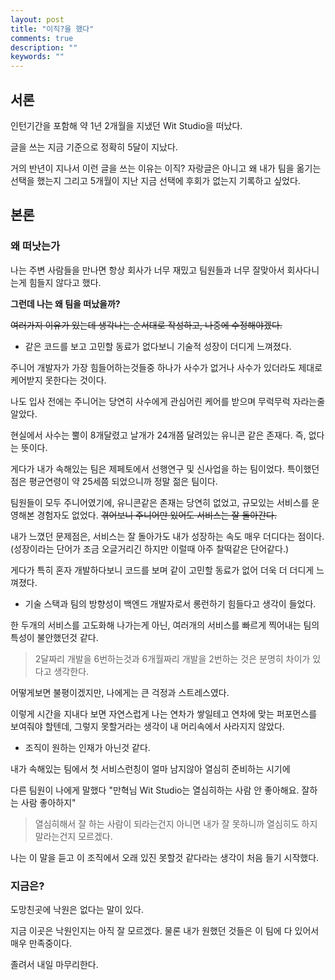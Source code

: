```yaml
---
layout: post
title: "이직?을 했다"
comments: true
description: ""
keywords: ""
---
```


## 서론
인턴기간을 포함해 약 1년 2개월을 지냈던 Wit Studio을 떠났다.

글을 쓰는 지금 기준으로 정확히 5달이 지났다.

거의 반년이 지나서 이런 글을 쓰는 이유는 이직? 자랑글은 아니고 왜 내가 팀을 옮기는 선택을 했는지
그리고 5개월이 지난 지금 선택에 후회가 없는지 기록하고 싶었다.


## 본론

### 왜 떠낫는가

나는 주변 사람들을 만나면 항상 회사가 너무 재밌고 팀원들과 너무 잘맞아서 회사다니는게 힘들지 않다고 했다.


**그런데 나는 왜 팀을 떠났을까?**

~~여러가지 이유가 있는데 생각나는 순서대로 작성하고, 나중에 수정해야겠다.~~

- 같은 코드를 보고 고민할 동료가 없다보니 기술적 성장이 더디게 느껴졌다.

주니어 개발자가 가장 힘들어하는것들중 하나가 사수가 없거나 사수가 있더라도 제대로 케어받지 못한다는 것이다.

나도 입사 전에는 주니어는 당연히 사수에게 관심어린 케어를 받으며 무럭무럭 자라는줄 알았다.

현실에서 사수는 뿔이 8개달렸고 날개가 24개쯤 달려있는 유니콘 같은 존재다. 즉, 없다는 뜻이다.

게다가 내가 속해있는 팀은 제페토에서 선행연구 및 신사업을 하는 팀이었다. 특이했던 점은 평균연령이 약 25세쯤 되었으니까 정말 젊은 팀이다.

팀원들이 모두 주니어였기에, 유니콘같은 존재는 당연히 없었고, 규모있는 서비스를 운영해본 경험자도 없었다. ~~겪어보니 주니어만 있어도 서비스는 잘 돌아간다.~~

내가 느꼈던 문제점은, 서비스는 잘 돌아가도 내가 성장하는 속도 매우 더디다는 점이다. (성장이라는 단어가 조금 오글거리긴 하지만 이럴때 아주 찰떡같은 단어같다.)

게다가 특히 혼자 개발하다보니 코드를 보며 같이 고민할 동료가 없어 더욱 더 더디게 느껴졌다.


- 기술 스택과 팀의 방향성이 백엔드 개발자로서 롱런하기 힘들다고 생각이 들었다.

한 두개의 서비스를 고도화해 나가는게 아닌, 여러개의 서비스를 빠르게 찍어내는 팀의 특성이 불안했던것 같다.
> 2달짜리 개발을 6번하는것과 6개월짜리 개발을 2번하는 것은 분명히 차이가 있다고 생각한다.

어떻게보면 불평이겠지만, 나에게는 큰 걱정과 스트레스였다.

이렇게 시간을 지내다 보면 자연스럽게 나는 연차가 쌓일테고 연차에 맞는 퍼포먼스를 보여줘야 할텐데, 그렇지 못할거라는 생각이 내 머리속에서 사라지지 않았다.

- 조직이 원하는 인재가 아닌것 같다.

내가 속해있는 팀에서 첫 서비스런칭이 얼마 남지않아 열심히 준비하는 시기에 

다른 팀원이 나에게 말했다 "만혁님 Wit Studio는 열심히하는 사람 안 좋아해요. 잘하는 사람 좋아하지"

> 열심히해서 잘 하는 사람이 되라는건지 아니면 내가 잘 못하니까 열심히도 하지 말라는건지 모르겠다.

나는 이 말을 듣고 이 조직에서 오래 있진 못할것 같다라는 생각이 처음 들기 시작했다.






<!-- 또다른 이유는 내가 속해있던 팀이 같은 조직의 다른 팀들과 떨어져 있어서 그런지 교류가 힘들었다.
그래서 인지 다른 팀과 같이 협업해야하는 일정이 전달되지 않는 일이 많았다. "오늘까지 해주셔야해요" 라는 말을 많이 들었다.
교류도 안되는데 개발 인프라 의존도가 너무 높았다. 우리 서비스가 인프라 장애가 터졌는데 권한이 없어서 해결을 못하는 경우도 있었다. -->










### 지금은?

도망친곳에 낙원은 없다는 말이 있다.

지금 이곳은 낙원인지는 아직 잘 모르겠다. 물론 내가 원했던 것들은 이 팀에 다 있어서 매우 만족중이다.




졸려서 내일 마무리한다.


<!-- ### TMI -->
<!-- 2018년 대학교를 졸업과 동시에 개발을 업으로 삼아야겠다는 확신을 가진 뒤 구직활동에 나섰다.

운좋게 교육을 받던 스마일게이트에서 인턴을 한번, 그리고 스타트업 문화를 느껴보고싶어 하이퍼커넥트에서 인턴을 했다.

두 번의 인턴뒤에 느낀점은 이제 그만 떠돌고 정착해서 일을 하고싶었고, 혼자하는 개발이아닌 함께하는 개발을 하고싶었다.

그래서 원래 목표로 했던 대기업들보다 규모는 작아도 재미있게 개발할 수 있는 기업들을 찾았다.

그렇게 한달에 20번 넘게 면접을 보며 한 스타트업에 신입으로 입사를 확정하게 되었다.

입사 날짜를 확정지었지만 그래도 내심 규모가 큰 회사에서 일하고싶은 마음이 있었다.

뭔가 마음이 갈팡질팡 하던 차에 스노우에서 인턴을 채용한다는 비공식? 공고를 보게되었고 지원했다. -->

<!-- 2018년 끝자락, 나는 한 스타트업에 입사가 확정된 상태였지만 스노우에서 인턴을 채용한다는 비공식? 공고를 보게 되었다.
뭔가 마음이 갈팡질팡했기에 정직원이라는 달콤한 유혹을 뿌리치고 한번 더 도전하
이 지원으로 입사까지 정말 다사다난했지만 스노우에서 1년2개월을 있을 수 있었다. -->









